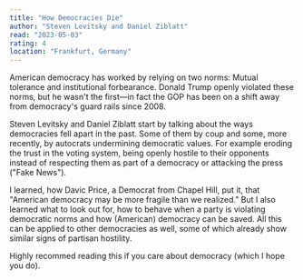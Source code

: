 ```yaml
---
title: "How Democracies Die"
author: "Steven Levitsky and Daniel Ziblatt"
read: "2023-05-03"
rating: 4
location: "Frankfurt, Germany"
---
```


American democracy has worked by relying on two norms: Mutual tolerance and
institutional forbearance.
Donald Trump openly violated these norms, but he wasn't the first—in fact the 
GOP has been on a shift away from democracy's guard rails since 2008.

<!-- more -->

Steven Levitsky and Daniel Ziblatt start by talking about the ways democracies
fell apart in the past. Some of them by coup and some, more recently, by 
autocrats undermining democratic values.
For example eroding the trust in the voting system, being openly 
hostile to their opponents instead of respecting them as part of a democracy or 
attacking the press ("Fake News").

I learned, how Davic Price, a Democrat from Chapel Hill, put it, 
that "American democracy may be more fragile than we realized."
But I also learned what to look out for, how to behave when a party is 
violating democratic norms and how (American) democracy can be saved. 
All this can be applied to other democracies as well, some of which already 
show similar signs of partisan hostility.

Highly recommed reading this if you care about democracy (which I hope you do).
